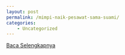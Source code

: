 ```yaml
---
layout: post
permalink: /mimpi-naik-pesawat-sama-suami/
categories:
    - Uncategorized
---
```


[Baca Selengkapnya](/09)